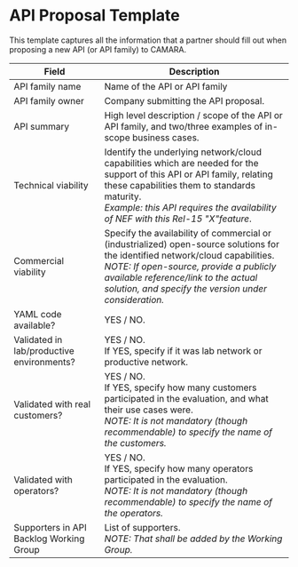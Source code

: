 # API Proposal Template
This template captures all the information that a partner should fill out when proposing a new API (or API family) to CAMARA.


| **Field** | Description | 
| ---- | ----- |
| API family name | Name of the API or API family |
| API family owner | Company submitting the API proposal. |
| API summary | High level description / scope of the API or API family, and two/three examples of in-scope business cases. |
| Technical viability | Identify the underlying network/cloud capabilities which are needed for the support of this API or API family, relating these capabilities them to standards maturity. <br><em>Example: this API requires the availability of NEF with this Rel-15 "X"feature</em>. 
| Commercial viability | Specify the availability of commercial or (industrialized) open-source solutions for the identified network/cloud capabilities. <br><em> NOTE: If open-source, provide a publicly available reference/link to the actual solution, and specify the version under consideration.</em>|
| YAML code available? | YES / NO. |
| Validated in lab/productive environments? | YES / NO. <br>If YES, specify if it was lab network or productive network. |
| Validated with real customers? | YES / NO. <br>If YES, specify how many customers participated in the evaluation, and what their use cases were. <br><em>NOTE: It is not mandatory (though recommendable) to specify the name of the customers. </em> |
| Validated with operators? | YES / NO. <br> If YES, specify how many operators participated in the evaluation. <br><em>NOTE: It is not mandatory (though recommendable) to specify the name of the operators. </em> |
| Supporters in API Backlog Working Group | List of supporters. <br><em> NOTE: That shall be added by the Working Group. </em> |
